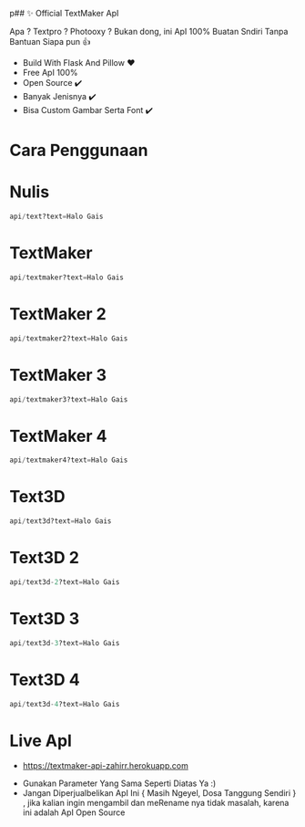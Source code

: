 p## ✨ Official TextMaker ApI

Apa ? Textpro ? Photooxy ? Bukan dong, ini ApI 100% Buatan Sndiri Tanpa Bantuan Siapa pun 👍

- Build With Flask And Pillow ♥️
- Free ApI 100%
- Open Source ✔️
- Banyak Jenisnya ✔️
- Bisa Custom Gambar Serta Font ✔️


# Cara Penggunaan

# Nulis 
```py
api/text?text=Halo Gais
```

# TextMaker
```py
api/textmaker?text=Halo Gais
```
# TextMaker 2
```py
api/textmaker2?text=Halo Gais
```

# TextMaker 3
```py
api/textmaker3?text=Halo Gais
```
# TextMaker 4
```py
api/textmaker4?text=Halo Gais
```
# Text3D
```py
api/text3d?text=Halo Gais
```
# Text3D 2
```py
api/text3d-2?text=Halo Gais
```

# Text3D 3
```py
api/text3d-3?text=Halo Gais
```

# Text3D 4
```py
api/text3d-4?text=Halo Gais
```

# Live ApI
* https://textmaker-api-zahirr.herokuapp.com
- Gunakan Parameter Yang Sama Seperti Diatas Ya :)
- Jangan Diperjualbelikan ApI Ini { Masih Ngeyel, Dosa Tanggung Sendiri } , jika kalian ingin mengambil dan meRename nya tidak masalah, karena ini adalah ApI Open Source
